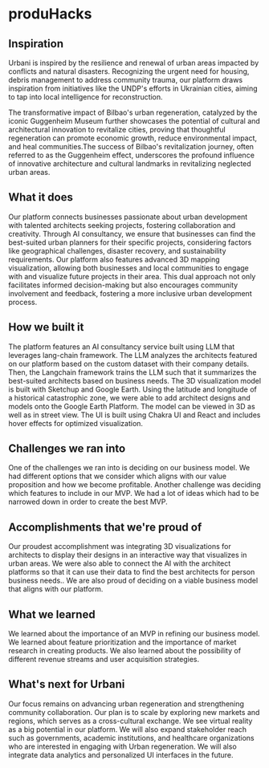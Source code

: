# produHacks

## Inspiration
Urbani is inspired by the resilience and renewal of urban areas impacted by conflicts and natural disasters. Recognizing the urgent need for housing, debris management to address community trauma, our platform draws inspiration from initiatives like the UNDP's efforts in Ukrainian cities, aiming to tap into local intelligence for reconstruction. 

The transformative impact of Bilbao's urban regeneration, catalyzed by the iconic Guggenheim Museum further showcases the potential of cultural and architectural innovation to revitalize cities, proving that thoughtful regeneration can promote economic growth, reduce environmental impact, and heal communities.The success of Bilbao's revitalization journey, often referred to as the Guggenheim effect, underscores the profound influence of innovative architecture and cultural landmarks in revitalizing neglected urban areas. 

## What it does
Our platform connects businesses passionate about urban development with talented architects seeking projects, fostering collaboration and creativity. Through AI consultancy, we ensure that businesses can find the best-suited urban planners for their specific projects, considering factors like geographical challenges, disaster recovery, and sustainability requirements. Our platform also features advanced 3D mapping visualization, allowing both businesses and local communities to engage with and visualize future projects in their area. This dual approach not only facilitates informed decision-making but also encourages community involvement and feedback, fostering a more inclusive urban development process.

## How we built it
The platform features an AI consultancy service built using LLM that leverages lang-chain framework. The LLM analyzes the architects featured on our platform based on the custom dataset with their company details. Then, the Langchain framework trains the LLM such that it summarizes the best-suited architects based on business needs. The 3D visualization model is built with Sketchup and Google Earth. Using the latitude and longitude of a historical catastrophic zone, we were able to add architect designs and models onto the Google Earth Platform. The model can be viewed in 3D as well as in street view. The UI is built using Chakra UI and React and includes hover effects for optimized visualization. 

## Challenges we ran into
One of the challenges we ran into is deciding on our business model. We had different options that we consider which aligns with our value proposition and how we become profitable. Another challenge was deciding which features to include in our MVP. We had a lot of ideas which had to be narrowed down in order to create the best MVP.


## Accomplishments that we're proud of
Our proudest accomplishment was integrating 3D visualizations for architects to display their designs in an interactive way that visualizes in urban areas. We were also able to connect the AI with the architect platforms so that it can use their data to find the best architects for person business needs.. We are also proud of deciding on a viable business model that aligns with our platform.

## What we learned
We learned about the importance of an MVP in refining our business model. We learned about feature prioritization and the importance of market research in creating products. We also learned about the possibility of different revenue streams and user acquisition strategies.

## What's next for Urbani
Our focus remains on advancing urban regeneration and strengthening community collaboration. Our plan is to scale by exploring new markets and regions, which serves as a cross-cultural exchange. We see virtual reality as a big potential in our platform. We will also expand stakeholder reach such as governments, academic institutions, and healthcare organizations who are interested in engaging with Urban regeneration. We will also integrate data analytics and personalized UI interfaces in the future.
